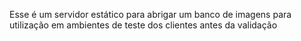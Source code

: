 Esse é um servidor estático para abrigar um banco de imagens para utilização em ambientes de teste dos clientes antes da validação
